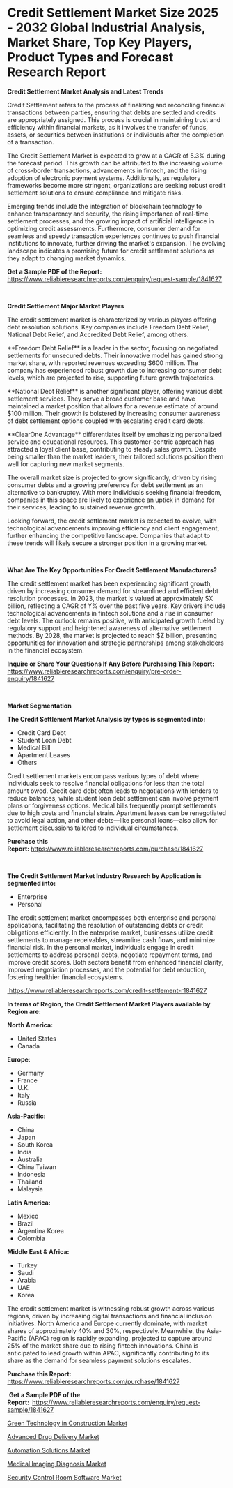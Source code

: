 <p><h1>Credit Settlement Market Size 2025 - 2032 Global Industrial Analysis, Market Share, Top Key Players, Product Types and Forecast Research Report</h1></p><p><strong>Credit Settlement Market Analysis and Latest Trends</strong></p>
<p><p>Credit Settlement refers to the process of finalizing and reconciling financial transactions between parties, ensuring that debts are settled and credits are appropriately assigned. This process is crucial in maintaining trust and efficiency within financial markets, as it involves the transfer of funds, assets, or securities between institutions or individuals after the completion of a transaction.</p><p>The Credit Settlement Market is expected to grow at a CAGR of 5.3% during the forecast period. This growth can be attributed to the increasing volume of cross-border transactions, advancements in fintech, and the rising adoption of electronic payment systems. Additionally, as regulatory frameworks become more stringent, organizations are seeking robust credit settlement solutions to ensure compliance and mitigate risks. </p><p>Emerging trends include the integration of blockchain technology to enhance transparency and security, the rising importance of real-time settlement processes, and the growing impact of artificial intelligence in optimizing credit assessments. Furthermore, consumer demand for seamless and speedy transaction experiences continues to push financial institutions to innovate, further driving the market's expansion. The evolving landscape indicates a promising future for credit settlement solutions as they adapt to changing market dynamics.</p></p>
<p><strong>Get a Sample PDF of the Report:&nbsp;</strong> <a href="https://www.reliableresearchreports.com/enquiry/request-sample/1841627?utm_campaign=37&utm_medium=2&utm_source=Github&utm_content=ia&utm_term=09032025&utm_id=credit-settlement">https://www.reliableresearchreports.com/enquiry/request-sample/1841627</a></p>
<p>&nbsp;</p>
<p><strong>Credit Settlement Major Market Players</strong></p>
<p><p>The credit settlement market is characterized by various players offering debt resolution solutions. Key companies include Freedom Debt Relief, National Debt Relief, and Accredited Debt Relief, among others.</p><p>**Freedom Debt Relief** is a leader in the sector, focusing on negotiated settlements for unsecured debts. Their innovative model has gained strong market share, with reported revenues exceeding $600 million. The company has experienced robust growth due to increasing consumer debt levels, which are projected to rise, supporting future growth trajectories.</p><p>**National Debt Relief** is another significant player, offering various debt settlement services. They serve a broad customer base and have maintained a market position that allows for a revenue estimate of around $100 million. Their growth is bolstered by increasing consumer awareness of debt settlement options coupled with escalating credit card debts.</p><p>**ClearOne Advantage** differentiates itself by emphasizing personalized service and educational resources. This customer-centric approach has attracted a loyal client base, contributing to steady sales growth. Despite being smaller than the market leaders, their tailored solutions position them well for capturing new market segments.</p><p>The overall market size is projected to grow significantly, driven by rising consumer debts and a growing preference for debt settlement as an alternative to bankruptcy. With more individuals seeking financial freedom, companies in this space are likely to experience an uptick in demand for their services, leading to sustained revenue growth.</p><p>Looking forward, the credit settlement market is expected to evolve, with technological advancements improving efficiency and client engagement, further enhancing the competitive landscape. Companies that adapt to these trends will likely secure a stronger position in a growing market.</p></p>
<p>&nbsp;</p>
<p><strong>What Are The Key Opportunities For Credit Settlement Manufacturers?</strong></p>
<p><p>The credit settlement market has been experiencing significant growth, driven by increasing consumer demand for streamlined and efficient debt resolution processes. In 2023, the market is valued at approximately $X billion, reflecting a CAGR of Y% over the past five years. Key drivers include technological advancements in fintech solutions and a rise in consumer debt levels. The outlook remains positive, with anticipated growth fueled by regulatory support and heightened awareness of alternative settlement methods. By 2028, the market is projected to reach $Z billion, presenting opportunities for innovation and strategic partnerships among stakeholders in the financial ecosystem.</p></p>
<p><strong>Inquire or Share Your Questions If Any Before Purchasing This Report:</strong> <a href="https://www.reliableresearchreports.com/enquiry/pre-order-enquiry/1841627?utm_campaign=37&utm_medium=2&utm_source=Github&utm_content=ia&utm_term=09032025&utm_id=credit-settlement">https://www.reliableresearchreports.com/enquiry/pre-order-enquiry/1841627</a></p>
<p>&nbsp;</p>
<p><strong>Market Segmentation</strong></p>
<p><strong>The Credit Settlement Market Analysis by types is segmented into:</strong></p>
<p><ul><li>Credit Card Debt</li><li>Student Loan Debt</li><li>Medical Bill</li><li>Apartment Leases</li><li>Others</li></ul></p>
<p><p>Credit settlement markets encompass various types of debt where individuals seek to resolve financial obligations for less than the total amount owed. Credit card debt often leads to negotiations with lenders to reduce balances, while student loan debt settlement can involve payment plans or forgiveness options. Medical bills frequently prompt settlements due to high costs and financial strain. Apartment leases can be renegotiated to avoid legal action, and other debts—like personal loans—also allow for settlement discussions tailored to individual circumstances.</p></p>
<p><strong>Purchase this Report:&nbsp;</strong><a href="https://www.reliableresearchreports.com/purchase/1841627?utm_campaign=37&utm_medium=2&utm_source=Github&utm_content=ia&utm_term=09032025&utm_id=credit-settlement">https://www.reliableresearchreports.com/purchase/1841627</a></p>
<p>&nbsp;</p>
<p><strong>The Credit Settlement Market Industry Research by Application is segmented into:</strong></p>
<p><ul><li>Enterprise</li><li>Personal</li></ul></p>
<p><p>The credit settlement market encompasses both enterprise and personal applications, facilitating the resolution of outstanding debts or credit obligations efficiently. In the enterprise market, businesses utilize credit settlements to manage receivables, streamline cash flows, and minimize financial risk. In the personal market, individuals engage in credit settlements to address personal debts, negotiate repayment terms, and improve credit scores. Both sectors benefit from enhanced financial clarity, improved negotiation processes, and the potential for debt reduction, fostering healthier financial ecosystems.</p></p>
<p><a href="https://www.reliableresearchreports.com/credit-settlement-r1841627?utm_campaign=37&utm_medium=2&utm_source=Github&utm_content=ia&utm_term=09032025&utm_id=credit-settlement">&nbsp;https://www.reliableresearchreports.com/credit-settlement-r1841627</a></p>
<p><strong>In terms of Region, the Credit Settlement Market Players available by Region are:</strong></p>
<p>
    <p> <strong> North America: </strong>
        <ul>
            <li>United States</li>
            <li>Canada</li>
        </ul>
        </p> 
    <p> <strong> Europe: </strong>
        <ul>
            <li>Germany</li>
            <li>France</li>
            <li>U.K.</li>
            <li>Italy</li>
            <li>Russia</li>
        </ul>
        </p> 
    <p> <strong> Asia-Pacific: </strong>
        <ul>
            <li>China</li>
            <li>Japan</li>
            <li>South Korea</li>
            <li>India</li>
            <li>Australia</li>
            <li>China Taiwan</li>
            <li>Indonesia</li>
            <li>Thailand</li>
            <li>Malaysia</li>
        </ul>
        </p> 
    <p> <strong> Latin America: </strong>
        <ul>
            <li>Mexico</li>
            <li>Brazil</li>
            <li>Argentina Korea</li>
            <li>Colombia</li>
        </ul>
        </p> 
    <p> <strong> Middle East & Africa: </strong>
        <ul>
            <li>Turkey</li>
            <li>Saudi</li>
            <li>Arabia</li>
            <li>UAE</li>
            <li>Korea</li>
        </ul>
    </p>
    </p>
<p><p>The credit settlement market is witnessing robust growth across various regions, driven by increasing digital transactions and financial inclusion initiatives. North America and Europe currently dominate, with market shares of approximately 40% and 30%, respectively. Meanwhile, the Asia-Pacific (APAC) region is rapidly expanding, projected to capture around 25% of the market share due to rising fintech innovations. China is anticipated to lead growth within APAC, significantly contributing to its share as the demand for seamless payment solutions escalates.</p></p>
<p><strong>Purchase this Report: </strong><a href="https://www.reliableresearchreports.com/purchase/1841627?utm_campaign=37&utm_medium=2&utm_source=Github&utm_content=ia&utm_term=09032025&utm_id=credit-settlement">https://www.reliableresearchreports.com/purchase/1841627</a></p>
<p>&nbsp;<strong>Get a Sample PDF of the Report:&nbsp;&nbsp;</strong><a href="https://www.reliableresearchreports.com/enquiry/request-sample/1841627?utm_campaign=37&utm_medium=2&utm_source=Github&utm_content=ia&utm_term=09032025&utm_id=credit-settlement">https://www.reliableresearchreports.com/enquiry/request-sample/1841627</a></p>
<p><strong></strong></p>
<p><p><a href="https://github.com/lecaneidreks/Market-Research-Report-List-1/blob/main/green-technology-in-construction-market.md?utm_campaign=37&utm_medium=2&utm_source=Github&utm_content=ia&utm_term=09032025&utm_id=credit-settlement">Green Technology in Construction Market</a></p><p><a href="https://github.com/koopalujale2/Market-Research-Report-List-1/blob/main/advanced-drug-delivery-market.md?utm_campaign=37&utm_medium=2&utm_source=Github&utm_content=ia&utm_term=09032025&utm_id=credit-settlement">Advanced Drug Delivery Market</a></p><p><a href="https://github.com/molayrabeta/Market-Research-Report-List-1/blob/main/automation-solutions-market.md?utm_campaign=37&utm_medium=2&utm_source=Github&utm_content=ia&utm_term=09032025&utm_id=credit-settlement">Automation Solutions Market</a></p><p><a href="https://github.com/tineamonaya/Market-Research-Report-List-1/blob/main/medical-imaging-diagnosis-market.md?utm_campaign=37&utm_medium=2&utm_source=Github&utm_content=ia&utm_term=09032025&utm_id=credit-settlement">Medical Imaging Diagnosis Market</a></p><p><a href="https://github.com/rigelciara0p/Market-Research-Report-List-1/blob/main/security-control-room-software-market.md?utm_campaign=37&utm_medium=2&utm_source=Github&utm_content=ia&utm_term=09032025&utm_id=credit-settlement">Security Control Room Software Market</a></p></p>